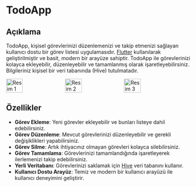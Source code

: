 # TodoApp

## Açıklama

TodoApp, kişisel görevlerinizi düzenlemenizi ve takip etmenizi sağlayan kullanıcı dostu bir görev listesi uygulamasıdır. [Flutter](https://flutter.dev/) kullanılarak geliştirilmiştir ve basit, modern bir arayüze sahiptir. TodoApp ile görevlerinizi kolayca ekleyebilir, düzenleyebilir ve tamamlanmış olarak işaretleyebilirsiniz. Bilgileriniz kişisel bir veri tabanında (Hive) tutulmatadır. 

<div style="display: flex; gap: 10px;">
    <img src="https://github.com/TKN-YZM/ForCoredinat/blob/main/pic1.jpg" alt="Resim 1" style="width: 30%; height: auto;">
    <img src="https://github.com/TKN-YZM/ForCoredinat/blob/main/pic2.jpg" alt="Resim 2" style="width: 30%; height: auto;">
    <img src="https://github.com/TKN-YZM/ForCoredinat/blob/main/pic3.jpg" alt="Resim 3" style="width: 30%; height: auto;">
</div>

## Özellikler

- **Görev Ekleme**: Yeni görevler ekleyebilir ve bunları listeye dahil edebilirsiniz.
- **Görev Düzenleme**: Mevcut görevlerinizi düzenleyebilir ve gerekli değişiklikleri yapabilirsiniz.
- **Görev Silme**: Artık ihtiyacınız olmayan görevleri kolayca silebilirsiniz.
- **Görev Tamamlama**: Görevlerinizi tamamlandığında işaretleyerek ilerlemenizi takip edebilirsiniz.
- **Yerli Veritabanı**: Görevlerinizi saklamak için [Hive](https://pub.dev/packages/hive) veri tabanını kullanır.
- **Kullanıcı Dostu Arayüz**: Temiz ve modern bir kullanıcı arayüzü ile kullanıcı deneyimini geliştirir.



